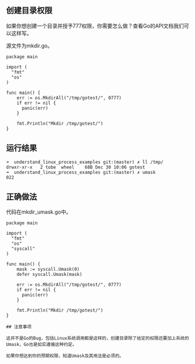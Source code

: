 ## 创建目录权限

如果你想创建一个目录并授予777权限，你需要怎么做？查看Go的API文档我们可以这样写。

源文件为mkdir.go。

```golang
package main

import (
  "fmt"
  "os"
)

func main() {
    err := os.MkdirAll("/tmp/gotest/", 0777)
    if err != nil {
      panic(err)
    }

    fmt.Println("Mkdir /tmp/gotest/")
}
```

## 运行结果

```
➜  understand_linux_process_examples git:(master) ✗ ll /tmp/
drwxr-xr-x   2 tobe  wheel    68B Dec 30 10:06 gotest
➜  understand_linux_process_examples git:(master) ✗ umask
022
```

## 正确做法

代码在mkdir_umask.go中。

```golang
package main

import (
  "fmt"
  "os"
  "syscall"
)

func main() {
    mask := syscall.Umask(0)
    defer syscall.Umask(mask)

    err := os.MkdirAll("/tmp/gotest/", 0777)
    if err != nil {
      panic(err)
    }

    fmt.Println("Mkdir /tmp/gotest/")
}

## 注意事项

这并不是Go的Bug，包括Linux系统调用都是这样的，创建目录除了给定的权限还要加上系统的Umask，Go也是如实遵循这种约定。

如果你想达到你的预期权限，知道Umask及其用法是必须的。
